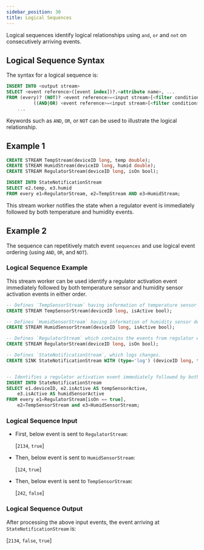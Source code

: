 ```yaml
---
sidebar_position: 30
title: Logical Sequences
---
```


Logical sequences identify logical relationships using `and`, `or` and `not` on consecutively arriving events.

## Logical Sequence Syntax

The syntax for a logical sequence is:

```sql
INSERT INTO <output stream>
SELECT <event reference>([event index])?.<attribute name>, ...
FROM (every)? (NOT)? <event reference>=<input stream>[<filter condition>]
          ((AND|OR) <event reference>=<input stream>[<filter condition>])? (WITHIN <time gap>)?,
    ...
```

Keywords such as `AND`, `OR`, or `NOT` can be used to illustrate the logical relationship.

## Example 1

```sql
CREATE STREAM TempStream(deviceID long, temp double);
CREATE STREAM HumidStream(deviceID long, humid double);
CREATE STREAM RegulatorStream(deviceID long, isOn bool);

INSERT INTO StateNotificationStream
SELECT e2.temp, e3.humid
FROM every e1=RegulatorStream, e2=TempStream AND e3=HumidStream;
```

This stream worker notifies the state when a regulator event is immediately followed by both temperature and humidity events.

## Example 2

The sequence can repetitively match event `sequences` and use logical event ordering (using `AND`, `OR`, and `NOT`).

### Logical Sequence Example

This stream worker can be used identify a regulator activation event immediately followed by both temperature sensor and humidity sensor activation events in either order.

```sql
-- Defines `TempSensorStream` having information of temperature sensor device.
CREATE STREAM TempSensorStream(deviceID long, isActive bool);

-- Defines `HumidSensorStream` having information of humidity sensor device.
CREATE STREAM HumidSensorStream(deviceID long, isActive bool);

-- Defines `RegulatorStream` which contains the events from regulator with attributes `deviceID` and `isOn`.
CREATE STREAM RegulatorStream(deviceID long, isOn bool);

-- Defines `StateNotificationStream`, which logs changes.
CREATE SINK StateNotificationStream WITH (type='log') (deviceID long, tempSensorActive bool, humidSensorActive bool);


-- Identifies a regulator activation event immediately followed by both temperature sensor and humidity sensor activation events in either order.
INSERT INTO StateNotificationStream
SELECT e1.deviceID, e2.isActive AS tempSensorActive,
    e3.isActive AS humidSensorActive
FROM every e1=RegulatorStream[isOn == true],
    e2=TempSensorStream and e3=HumidSensorStream;
```

### Logical Sequence Input

- First, below event is sent to `RegulatorStream`:

    [`2134`, `true`]

- Then, below event is sent to `HumidSensorStream`:

    [`124`, `true`]

- Then, below event is sent to `TempSensorStream`:

    [`242`, `false`]

### Logical Sequence Output

After processing the above input events, the event arriving at `StateNotificationStream` is:

[`2134`, `false`, `true`]
